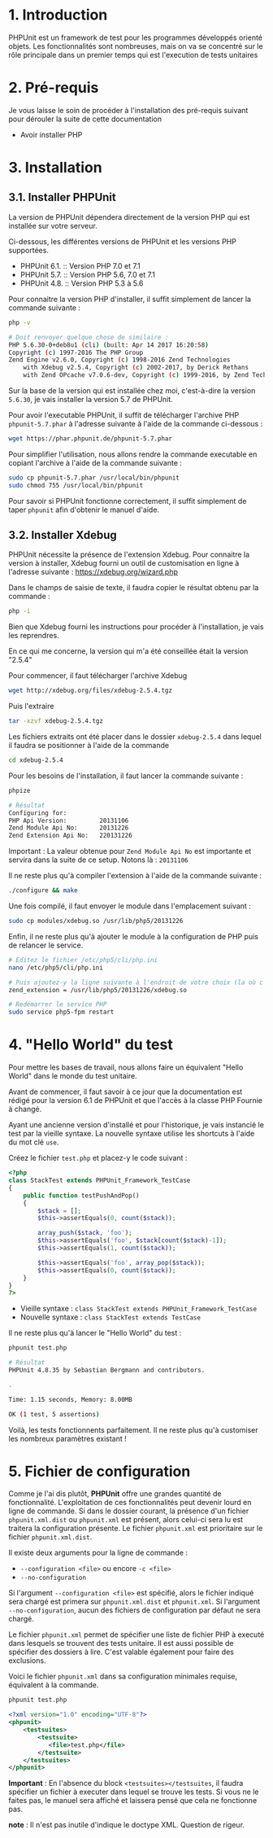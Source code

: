 # 1. Introduction

PHPUnit est un framework de test pour les programmes développés orienté objets. Les fonctionnalités sont nombreuses, mais on va se concentré sur le rôle principale dans un premier temps qui est l'execution de tests unitaires

# 2. Pré-requis

Je vous laisse le soin de procéder à l'installation des pré-requis suivant pour dérouler la suite de cette documentation

* Avoir installer PHP

# 3. Installation

## 3.1. Installer PHPUnit

La version de PHPUnit dépendera directement de la version PHP qui est installée sur votre serveur.

Ci-dessous, les différentes versions de PHPUnit et les versions PHP supportées.

* PHPUnit 6.1. :: Version PHP 7.0 et 7.1
* PHPUnit 5.7. :: Version PHP 5.6, 7.0 et 7.1
* PHPUnit 4.8. :: Version PHP 5.3 à 5.6

Pour connaitre la version PHP d'installer, il suffit simplement de lancer la commande suivante :

```bash
php -v

# Doit renvoyer quelque chose de similaire :
PHP 5.6.30-0+deb8u1 (cli) (built: Apr 14 2017 16:20:58)
Copyright (c) 1997-2016 The PHP Group
Zend Engine v2.6.0, Copyright (c) 1998-2016 Zend Technologies
    with Xdebug v2.5.4, Copyright (c) 2002-2017, by Derick Rethans
    with Zend OPcache v7.0.6-dev, Copyright (c) 1999-2016, by Zend Technologies
```

Sur la base de la version qui est installée chez moi, c'est-à-dire la version `5.6.30`, je vais installer la version 5.7 de PHPUnit.

Pour avoir l'executable PHPUnit, il suffit de télécharger l'archive PHP `phpunit-5.7.phar` à l'adresse suivante à l'aide de la commande ci-dessous :

```bash
wget https://phar.phpunit.de/phpunit-5.7.phar
```

Pour simplifier l'utilisation, nous allons rendre la commande executable en copiant l'archive à l'aide de la commande suivante :

```bash
sudo cp phpunit-5.7.phar /usr/local/bin/phpunit
sudo chmod 755 /usr/local/bin/phpunit
```

Pour savoir si PHPUnit fonctionne correctement, il suffit simplement de taper `phpunit` afin d'obtenir le manuel d'aide.

## 3.2. Installer Xdebug

PHPUnit nécessite la présence de l'extension Xdebug. Pour connaitre la version à installer, Xdebug fourni un outil de customisation en ligne à l'adresse suivante : https://xdebug.org/wizard.php

Dans le champs de saisie de texte, il faudra copier le résultat obtenu par la commande :

```bash
php -i
```

Bien que Xdebug fourni les instructions pour procéder à l'installation, je vais les reprendres.

En ce qui me concerne, la version qui m'a été conseillée était la version "2.5.4"

Pour commencer, il faut télécharger l'archive Xdebug

```bash
wget http://xdebug.org/files/xdebug-2.5.4.tgz
```

Puis l'extraire

```bash
tar -xzvf xdebug-2.5.4.tgz
```

Les fichiers extraits ont été placer dans le dossier `xdebug-2.5.4` dans lequel il faudra se positionner à l'aide de la commande 

```bash
cd xdebug-2.5.4
```

Pour les besoins de l'installation, il faut lancer la commande suivante :

```bash
phpize

# Résultat
Configuring for:
PHP Api Version:         20131106
Zend Module Api No:      20131226
Zend Extension Api No:   220131226
```

Important : La valeur obtenue pour `Zend Module Api No` est importante et servira dans la suite de ce setup. Notons là : `20131106`

Il ne reste plus qu'à compiler l'extension à l'aide de la commande suivante :

```bash
./configure && make
```

Une fois compilé, il faut envoyer le module dans l'emplacement suivant :

```bash
sudo cp modules/xdebug.so /usr/lib/php5/20131226
```

Enfin, il ne reste plus qu'à ajouter le module à la configuration de PHP puis de relancer le service.


```bash
# Editez le fichier /etc/php5/cli/php.ini
nano /etc/php5/cli/php.ini

# Puis ajoutez-y la ligne suivante à l'endroit de votre choix (la où c'est le plus judicieux)
zend_extension = /usr/lib/php5/20131226/xdebug.so

# Redémarrer le service PHP
sudo service php5-fpm restart
```

# 4. "Hello World" du test

Pour mettre les bases de travail, nous allons faire un équivalent "Hello World" dans le monde du test unitaire.

Avant de commencer, il faut savoir à ce jour que la documentation est rédigé pour la version 6.1 de PHPUnit et que l'accès à la classe PHP Fournie à changé.

Ayant une ancienne version d'installé et pour l'historique, je vais instancié le test par la vieille syntaxe. La nouvelle syntaxe utilise les shortcuts à l'aide du mot clé `use`.

Créez le fichier `test.php` et placez-y le code suivant :

```php
<?php
class StackTest extends PHPUnit_Framework_TestCase
{
    public function testPushAndPop()
    {
        $stack = [];
        $this->assertEquals(0, count($stack));

        array_push($stack, 'foo');
        $this->assertEquals('foo', $stack[count($stack)-1]);
        $this->assertEquals(1, count($stack));

        $this->assertEquals('foo', array_pop($stack));
        $this->assertEquals(0, count($stack));
    }
}
?>
```

* Vieille syntaxe : `class StackTest extends PHPUnit_Framework_TestCase`
* Nouvelle syntaxe : `class StackTest extends TestCase`

Il ne reste plus qu'à lancer le "Hello World" du test :

```bash
phpunit test.php

# Résultat
PHPUnit 4.8.35 by Sebastian Bergmann and contributors.

.

Time: 1.15 seconds, Memory: 8.00MB

OK (1 test, 5 assertions)
```

Voilà, les tests fonctionnents parfaitement. Il ne reste plus qu'à customiser les nombreux paramètres existant !


# 5. Fichier de configuration

Comme je l'ai dis plutôt, **PHPUnit** offre une grandes quantité de fonctionnalité. L'exploitation de ces fonctionnalités peut devenir lourd en ligne de commande. Si dans le dossier courant, la présence d'un fichier `phpunit.xml.dist` ou `phpunit.xml` est présent, alors celui-ci sera lu est traitera la configuration présente. Le fichier `phpunit.xml` est prioritaire sur le fichier `phpunit.xml.dist`.

Il existe deux arguments pour la ligne de commande :
   * `--configuration <file>` ou encore `-c <file>`
   * `--no-configuration`
   
Si l'argument `--configuration <file>` est spécifié, alors le fichier indiqué sera chargé est primera sur `phpunit.xml.dist` et `phpunit.xml`.
Si l'argument `--no-configuration`, aucun des fichiers de configuration par défaut ne sera chargé.

Le fichier `phpunit.xml` permet de spécifier une liste de fichier PHP à executé dans lesquels se trouvent des tests unitaire. Il est aussi possible de spécifier des dossiers à lire. C'est valable également pour faire des exclusions.

Voici le fichier `phpunit.xml` dans sa configuration minimales requise, équivalent à la commande.

```bash
phpunit test.php
```

```xml
<?xml version="1.0" encoding="UTF-8"?>
<phpunit>
    <testsuites>
        <testsuite>
           <file>test.php</file>
        </testsuite>
    </testsuites>
</phpunit>
```

**Important** : En l'absence du block `<testsuites></testsuites`, il faudra spécifier un fichier à executer dans lequel se trouve les tests. Si vous ne le faites pas, le manuel sera affiché et laissera pensé que cela ne fonctionne pas.

**note** : Il n'est pas inutile d'indique le doctype XML. Question de rigeur.
